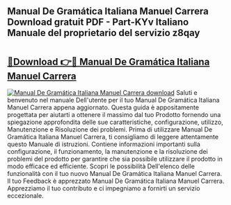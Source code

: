 ## Manual De Gramática Italiana Manuel Carrera Download gratuit PDF - Part-KYv Italiano Manuale del proprietario del servizio z8qay

# <h2><a href="http://dfgfjk.blite.top/?on=Manual+De+Gram%c3%a1tica+Italiana+Manuel+Carrera">🔗Download 👉🔴 Manual De Gramática Italiana Manuel Carrera</a></h2>

[![Manual De Gramática Italiana Manuel Carrera download](https://i.imgur.com/lujVjoI.png)](http://dfgfjk.blite.top/?on=Manual+De+Gram%c3%a1tica+Italiana+Manuel+Carrera)
Saluti e benvenuto nel manuale Dell'utente per il tuo Manual De Gramática Italiana Manuel Carrera appena aggiornato. Questa guida è appositamente progettata per aiutarti a ottenere il massimo dal tuo Prodotto fornendo una spiegazione approfondita delle sue caratteristiche, configurazione, utilizzo, Manutenzione e Risoluzione dei problemi. Prima di utilizzare Manual De Gramática Italiana Manuel Carrera, ti consigliamo di leggere attentamente questo Manuale di istruzioni. Contiene informazioni importanti sulla configurazione, il funzionamento, la manutenzione e la risoluzione dei problemi del prodotto per garantire che sia possibile utilizzare il prodotto in modo efficace ed efficiente. Scopri le possibilità Dell'elenco delle funzionalità con il tuo nuovo Manual De Gramática Italiana Manuel Carrera. Il tuo Feedback è apprezzato Manual De Gramática Italiana Manuel Carrera. Apprezziamo il tuo contributo e ci impegniamo a fornirti un servizio eccezionale.
